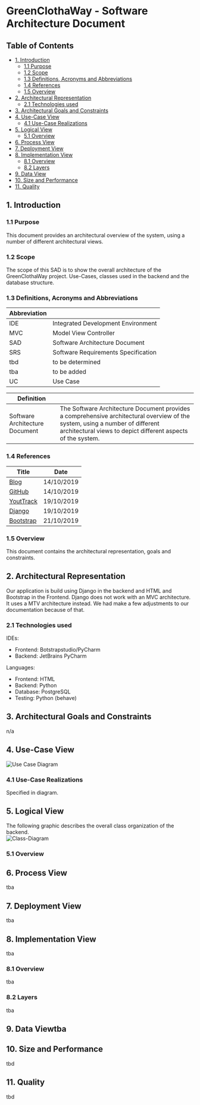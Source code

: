 # GreenClothaWay - Software Architecture Document

## Table of Contents
- [1. Introduction](#1-introduction)
    - [1.1 Purpose](#11-purpose)
    - [1.2 Scope](#12-scope)
    - [1.3 Definitions, Acronyms and Abbreviations](#13-definitions-acronyms-and-abbreviations)
    - [1.4 References](#14-references)
    - [1.5 Overview](#15-overview)
- [2. Architectural Representation](#2-architectural-representation)
    - [2.1 Technologies used](#21-technologies-used)
- [3. Architectural Goals and Constraints](#3-architectural-goals-and-constraints)
- [4. Use-Case View](#4-use-case-view)
    - [4.1 Use-Case Realizations](#41-use-case-realizations)
- [5. Logical View](#5-logical-view)
    - [5.1 Overview](#51-overview)
- [6. Process View](#6-process-view)
- [7. Deployment View](#7-deployment-view)
- [8. Implementation View](#8-implementation-view)
    - [8.1 Overview](#81-overview)
    - [8.2 Layers](#82-layers)
- [9. Data View](#9-data-view)
- [10. Size and Performance](#10-size-and-performance)
- [11. Quality](#11-quality)

## 1. Introduction
### 1.1 Purpose
This document provides an architectural overview of the system, using a number of different architectural views.
### 1.2 Scope
The scope of this SAD is to show the overall architecture of the GreenClothaWay project. Use-Cases, classes used in the backend and the database structure.
### 1.3 Definitions, Acronyms and Abbreviations
Abbreviation | |
--- | --- 
IDE | Integrated Development Environment
MVC | Model View Controller
SAD | Software Architecture Document
SRS | Software Requirements Specification
tbd | to be determined
tba | to be added
UC | Use Case

Definition | |  
--- | ---  
Software Architecture Document | The Software Architecture Document provides a comprehensive architectural overview of the system, using a number of different architectural views to depict different aspects of the system.
### 1.4 References
| Title                                                                                                 | Date       |
| ----------------------------------------------------------------------------------------------------- | ---------- |
| [Blog](https://blog.greenclothaway.eu/)                                                               | 14/10/2019 |
| [GitHub](https://github.com/GreenClothaWay/Website)                                                   | 14/10/2019 |
| [YoutTrack](https://youtrack.greenclothaway.eu)                                                       | 19/10/2019 |
| [Django](https://djangoproject.com/)                                                                  | 19/10/2019 |
| [Bootstrap](https://getbootstrap.com/)                                                                | 21/10/2019 |
### 1.5 Overview
This document contains the architectural representation, goals and constraints.

## 2. Architectural Representation
Our application is build using Django in the backend and HTML and Bootstrap in the Frontend. 
Django does not work with an MVC architecture. It uses a MTV architecture instead. We had make a few adjustments to our documentation because of that.
### 2.1 Technologies used
IDEs:
- Frontend: Botstrapstudio/PyCharm
- Backend: JetBrains PyCharm

Languages:
- Frontend: HTML
- Backend: Python
- Database: PostgreSQL
- Testing: Python (behave)

## 3. Architectural Goals and Constraints
n/a

## 4. Use-Case View
![Use Case Diagram](/doc/GCW_UML.png)
### 4.1 Use-Case Realizations
Specified in diagram.

## 5. Logical View
The following graphic describes the overall class organization of the backend.  
![Class-Diagram](/doc/db_model.png)
### 5.1 Overview

## 6. Process View
tba

## 7. Deployment View  
tba

## 8. Implementation View
tba
### 8.1 Overview
tba
### 8.2 Layers
tba

## 9. Data Viewtba

## 10. Size and Performance
tbd

## 11. Quality
tbd
